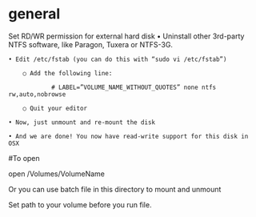 # general

Set RD/WR permission for external hard disk
	• Uninstall other 3rd-party NTFS software, like Paragon, Tuxera or NTFS-3G.
	
	• Edit /etc/fstab (you can do this with “sudo vi /etc/fstab”)
	
		○ Add the following line:
		
    			# LABEL=”VOLUME_NAME_WITHOUT_QUOTES” none ntfs rw,auto,nobrowse
			
		○ Quit your editor
		
	• Now, just unmount and re-mount the disk
	
	• And we are done! You now have read-write support for this disk in OSX
	

#To open 

open /Volumes/VolumeName


Or you can use batch file in this directory to mount and unmount

Set path to your volume before you run file.
